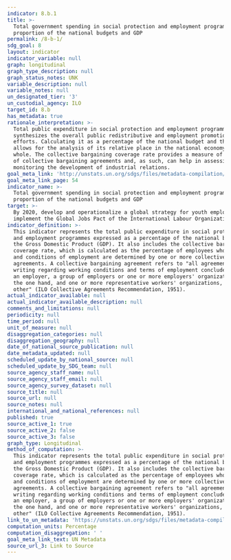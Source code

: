 ```yaml
---
indicator: 8.b.1
title: >-
  Total government spending in social protection and employment programmes as a
  proportion of the national budgets and GDP
permalink: /8-b-1/
sdg_goal: 8
layout: indicator
indicator_variable: null
graph: longitudinal
graph_type_description: null
graph_status_notes: UNK
variable_description: null
variable_notes: null
un_designated_tier: '3'
un_custodial_agency: ILO
target_id: 8.b
has_metadata: true
rationale_interpretation: >-
  Total public expenditure in social protection and employment programmes
  synthesizes the overall public redistributive and employment promotion
  efforts. Calculating it as a percentage of the national budget and the GDP
  allows for the analysis of its relative place in the national economy as a
  whole. The collective bargaining coverage rate provides a measure of the reach
  of collective bargaining agreements and, as such, can help in assessing and
  monitoring the development of industrial relations.
goal_meta_link: 'http://unstats.un.org/sdgs/files/metadata-compilation/Metadata-Goal-8.pdf'
goal_meta_link_page: 54
indicator_name: >-
  Total government spending in social protection and employment programmes as a
  proportion of the national budgets and GDP
target: >-
  By 2020, develop and operationalize a global strategy for youth employment and
  implement the Global Jobs Pact of the International Labour Organization.
indicator_definition: >-
  This indicator represents the total public expenditure in social protection
  and employment programmes expressed as a percentage of the national budget and
  the Gross Domestic Product (GDP). It also includes the collective bargaining
  coverage rate, which is calculated as the percentage of employees whose pay
  and conditions of employment are determined by one or more collective
  agreements. A collective bargaining agreement refers to "all agreements in
  writing regarding working conditions and terms of employment concluded between
  an employer, a group of employers or one or more employers' organizations, on
  the one hand, and one or more representative workers' organizations, on the
  other" (ILO Collective Agreements Recommendation, 1951).
actual_indicator_available: null
actual_indicator_available_description: null
comments_and_limitations: null
periodicity: null
time_period: null
unit_of_measure: null
disaggregation_categories: null
disaggregation_geography: null
date_of_national_source_publication: null
date_metadata_updated: null
scheduled_update_by_national_source: null
scheduled_update_by_SDG_team: null
source_agency_staff_name: null
source_agency_staff_email: null
source_agency_survey_dataset: null
source_title: null
source_url: null
source_notes: null
international_and_national_references: null
published: true
source_active_1: true
source_active_2: false
source_active_3: false
graph_type: Longitudinal
method_of_computation: >-
  This indicator represents the total public expenditure in social protection
  and employment programmes expressed as a percentage of the national budget and
  the Gross Domestic Product (GDP). It also includes the collective bargaining
  coverage rate, which is calculated as the percentage of employees whose pay
  and conditions of employment are determined by one or more collective
  agreements. A collective bargaining agreement refers to "all agreements in
  writing regarding working conditions and terms of employment concluded between
  an employer, a group of employers or one or more employers' organizations, on
  the one hand, and one or more representative workers' organizations, on the
  other" (ILO Collective Agreements Recommendation, 1951).
link_to_un_metadata: 'https://unstats.un.org/sdgs/files/metadata-compilation/Metadata-Goal-8.pdf'
computation_units: Percentage
computation_disaggregation: ' '
goal_meta_link_text: UN Metadata
source_url_3: Link to Source
---
```

